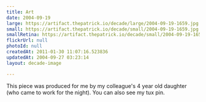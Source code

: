 ```yaml
---
title: Art
date: 2004-09-19
large: https://artifact.thepatrick.io/decade/large/2004-09-19-1659.jpg
small: https://artifact.thepatrick.io/decade/small/2004-09-19-1659.jpg
smallRetina: https://artifact.thepatrick.io/decade/small/2004-09-19-1659@2x.jpg
flickrUrl: null
photoId: null
createdAt: 2011-01-30 11:07:16.523836
updatedAt: 2004-09-27 03:23:14
layout: decade-image

---
```

This piece was produced for me by my colleague's 4 year old daughter (who came to work for the night). You can also see my tux pin. 
